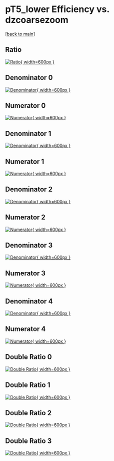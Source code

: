 # pT5_lower Efficiency vs. dzcoarsezoom

[[back to main](./)]



## Ratio

[![Ratio](../mtv/var/pT5_lower_loweta_321_1_eff_dzcoarsezoom.png){ width=600px }](../mtv/var/pT5_lower_loweta_321_1_eff_dzcoarsezoom.pdf)

## Denominator 0

[![Denominator](../mtv/den/pT5_lower_loweta_321_1_eff_dzcoarsezoom_den0.png){ width=600px }](../mtv/den/pT5_lower_loweta_321_1_eff_dzcoarsezoom_den0.pdf)

## Numerator 0

[![Numerator](../mtv/num/pT5_lower_loweta_321_1_eff_dzcoarsezoom_num0.png){ width=600px }](../mtv/num/pT5_lower_loweta_321_1_eff_dzcoarsezoom_num0.pdf)

## Denominator 1

[![Denominator](../mtv/den/pT5_lower_loweta_321_1_eff_dzcoarsezoom_den1.png){ width=600px }](../mtv/den/pT5_lower_loweta_321_1_eff_dzcoarsezoom_den1.pdf)

## Numerator 1

[![Numerator](../mtv/num/pT5_lower_loweta_321_1_eff_dzcoarsezoom_num1.png){ width=600px }](../mtv/num/pT5_lower_loweta_321_1_eff_dzcoarsezoom_num1.pdf)

## Denominator 2

[![Denominator](../mtv/den/pT5_lower_loweta_321_1_eff_dzcoarsezoom_den2.png){ width=600px }](../mtv/den/pT5_lower_loweta_321_1_eff_dzcoarsezoom_den2.pdf)

## Numerator 2

[![Numerator](../mtv/num/pT5_lower_loweta_321_1_eff_dzcoarsezoom_num2.png){ width=600px }](../mtv/num/pT5_lower_loweta_321_1_eff_dzcoarsezoom_num2.pdf)

## Denominator 3

[![Denominator](../mtv/den/pT5_lower_loweta_321_1_eff_dzcoarsezoom_den3.png){ width=600px }](../mtv/den/pT5_lower_loweta_321_1_eff_dzcoarsezoom_den3.pdf)

## Numerator 3

[![Numerator](../mtv/num/pT5_lower_loweta_321_1_eff_dzcoarsezoom_num3.png){ width=600px }](../mtv/num/pT5_lower_loweta_321_1_eff_dzcoarsezoom_num3.pdf)

## Denominator 4

[![Denominator](../mtv/den/pT5_lower_loweta_321_1_eff_dzcoarsezoom_den4.png){ width=600px }](../mtv/den/pT5_lower_loweta_321_1_eff_dzcoarsezoom_den4.pdf)

## Numerator 4

[![Numerator](../mtv/num/pT5_lower_loweta_321_1_eff_dzcoarsezoom_num4.png){ width=600px }](../mtv/num/pT5_lower_loweta_321_1_eff_dzcoarsezoom_num4.pdf)

## Double Ratio 0

[![Double Ratio](../mtv/ratio/pT5_lower_loweta_321_1_eff_dzcoarsezoom_ratio0.png){ width=600px }](../mtv/ratio/pT5_lower_loweta_321_1_eff_dzcoarsezoom_ratio0.pdf)

## Double Ratio 1

[![Double Ratio](../mtv/ratio/pT5_lower_loweta_321_1_eff_dzcoarsezoom_ratio1.png){ width=600px }](../mtv/ratio/pT5_lower_loweta_321_1_eff_dzcoarsezoom_ratio1.pdf)

## Double Ratio 2

[![Double Ratio](../mtv/ratio/pT5_lower_loweta_321_1_eff_dzcoarsezoom_ratio2.png){ width=600px }](../mtv/ratio/pT5_lower_loweta_321_1_eff_dzcoarsezoom_ratio2.pdf)

## Double Ratio 3

[![Double Ratio](../mtv/ratio/pT5_lower_loweta_321_1_eff_dzcoarsezoom_ratio3.png){ width=600px }](../mtv/ratio/pT5_lower_loweta_321_1_eff_dzcoarsezoom_ratio3.pdf)

